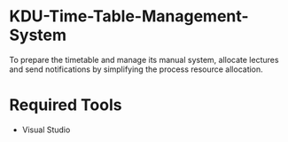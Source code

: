# KDU-Time-Table-Management-System
To prepare the timetable and manage its manual system, allocate lectures and send notifications by simplifying the process resource allocation.

# Required Tools
- Visual Studio

